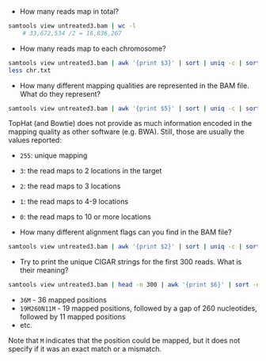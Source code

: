 * How many reads map in total?
```bash
samtools view untreated3.bam | wc -l
	# 33,672,534 /2 = 16,836,267
```

* How many reads map to each chromosome?
```bash
samtools view untreated3.bam | awk '{print $3}' | sort | uniq -c | sort -nr > chr.txt
less chr.txt
```

* How many different mapping qualities are represented in the BAM file. What do they represent?
```bash
samtools view untreated3.bam | awk '{print $5}' | sort | uniq -c | sort -nr
```

  TopHat (and Bowtie) does not provide as much information encoded in the mapping quality as other software (e.g. BWA). Still, those are usually the values reported:
  * `255`: unique mapping
  * `3`: the read maps to 2 locations in the target
  * `2`: the read maps to 3 locations
  * `1`: the read maps to 4-9 locations
  * `0`: the read maps to 10 or more locations
  
* How many different alignment flags can you find in the BAM file?
```bash
samtools view untreated3.bam | awk '{print $2}' | sort | uniq -c | sort -nr
```

* Try to print the unique CIGAR strings for the first 300 reads. What is their meaning?
```bash
samtools view untreated3.bam | head -n 300 | awk '{print $6}' | sort -u
```

  * `36M` - 36 mapped positions
  * `19M260N11M` - 19 mapped positions, followed by a gap of 260 nucleotides, followed by 11 mapped positions
  * etc.

  Note that `M` indicates that the position could be mapped, but it does not specify if it was an exact match or a mismatch.

